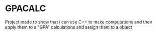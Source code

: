# GPACALC
Project made to show that i can use C++ to make computations and then apply them to a "GPA" calculations and assign them to a object
